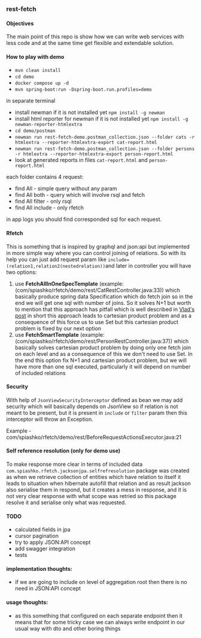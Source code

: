 ### rest-fetch

#### Objectives

The main point of this repo is show how we can write web services with less code and at the same time get flexible and
extendable solution.

#### How to play with demo

- `mvn clean install`
- `cd demo`
- `docker compose up -d`
- `mvn spring-boot:run -Dspring-boot.run.profiles=demo`

in separate terminal

- install newman if it is not installed yet `npm install -g newman`
- install html reporter for newman if it is not installed yet `npm install -g newman-reporter-htmlextra`
- `cd demo/postman`
- `newman run rest-fetch-demo.postman_collection.json --folder cats -r htmlextra --reporter-htmlextra-export cat-report.html`
- `newman run rest-fetch-demo.postman_collection.json --folder persons -r htmlextra --reporter-htmlextra-export person-report.html`
- look at generated reports in files `cat-report.html` and `person-report.html`

each folder contains 4 request:

- find All - simple query without any param
- find All both - query which will involve rsql and fetch
- find All filter - only rsql
- find All include - only rfetch

in app logs you should find corresponded sql for each request.

#### Rfetch

This is something that is inspired by graphql and json:api but implemented in more simple way where you can control
joining of relations. So with its help you can just add request param
like `include=(relation1,relation2(nestedrelation))`and later in controller you will have two options:

1. use **FetchAllInOneSpecTemplate** (example:(com/spiashko/rfetch/demo/rest/CatRestController.java:33)) which basically
   produce spring data Specification which do fetch join so in the end we will get one sql with number of joins. So it
   solves N+1 but worth to mention that this approach has pitfall which is well described
   in [Vlad's post](https://vladmihalcea.com/hibernate-multiplebagfetchexception/) in short this approach leads to
   cartesian product problem and as a consequence of this force us to use Set but this cartesian product problem is
   fixed by our next option
2. use **FetchSmartTemplate** (example:(com/spiashko/rfetch/demo/rest/PersonRestController.java:37)) which basically
   solves cartesian product problem by doing only one fetch join on each level and as a consequence of this we don't
   need to use Set. In the end this option fix N+1 and cartesian product problem, but we will have more than one sql
   executed, particularly it will depend on number of included relations

#### Security

With help of `JsonViewSecurityInterceptor` defined as bean we may add security which will basically depends on JsonView
so if relation is not meant to be present, but it is present in `include` or `filter` param then this interceptor will
throw an Exception.

Example - com/spiashko/rfetch/demo/rest/BeforeRequestActionsExecutor.java:21

#### Self reference resolution (only for demo use)

To make response more clear in terms of included data `com.spiashko.rfetch.jacksonjpa.selfrefresolution` package was
created as when we retrieve collection of entities which have relation to itself it leads to situation when hibernate
autofill that relation and as result jackson also serialise them in respond, but it creates a mess in response, and it
is not very clear response with what scope was retried so this package resolve it and serialise only what was requested.

#### TODO

- calculated fields in jpa
- cursor pagination
- try to apply JSON:API concept
- add swagger integration
- tests

#### implementation thoughts:

- if we are going to include on level of aggregation root then there is no need in JSON:API concept

#### usage thoughts:

- as this something that configured on each separate endpoint then it means that for some tricky case we can always
  write endpoint in our usual way with dto and other boring things

